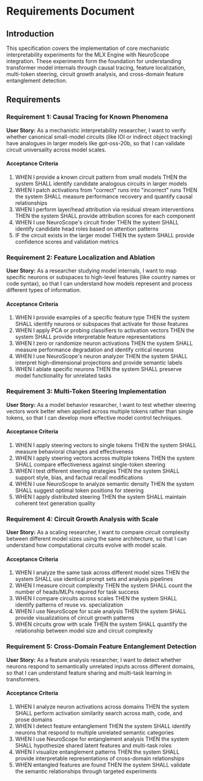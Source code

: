 # Requirements Document

## Introduction

This specification covers the implementation of core mechanistic interpretability experiments for the MLX Engine with NeuroScope integration. These experiments form the foundation for understanding transformer model internals through causal tracing, feature localization, multi-token steering, circuit growth analysis, and cross-domain feature entanglement detection.

## Requirements

### Requirement 1: Causal Tracing for Known Phenomena

**User Story:** As a mechanistic interpretability researcher, I want to verify whether canonical small-model circuits (like IOI or indirect object tracking) have analogues in larger models like gpt-oss-20b, so that I can validate circuit universality across model scales.

#### Acceptance Criteria

1. WHEN I provide a known circuit pattern from small models THEN the system SHALL identify candidate analogous circuits in larger models
2. WHEN I patch activations from "correct" runs into "incorrect" runs THEN the system SHALL measure performance recovery and quantify causal relationships
3. WHEN I perform layer/head attribution via residual stream interventions THEN the system SHALL provide attribution scores for each component
4. WHEN I use NeuroScope's circuit finder THEN the system SHALL identify candidate head roles based on attention patterns
5. IF the circuit exists in the larger model THEN the system SHALL provide confidence scores and validation metrics

### Requirement 2: Feature Localization and Ablation

**User Story:** As a researcher studying model internals, I want to map specific neurons or subspaces to high-level features (like country names or code syntax), so that I can understand how models represent and process different types of information.

#### Acceptance Criteria

1. WHEN I provide examples of a specific feature type THEN the system SHALL identify neurons or subspaces that activate for those features
2. WHEN I apply PCA or probing classifiers to activation vectors THEN the system SHALL provide interpretable feature representations
3. WHEN I zero or randomize neuron activations THEN the system SHALL measure performance degradation and identify critical neurons
4. WHEN I use NeuroScope's neuron analyzer THEN the system SHALL interpret high-dimensional projections and provide semantic labels
5. WHEN I ablate specific neurons THEN the system SHALL preserve model functionality for unrelated tasks

### Requirement 3: Multi-Token Steering Implementation

**User Story:** As a model behavior researcher, I want to test whether steering vectors work better when applied across multiple tokens rather than single tokens, so that I can develop more effective model control techniques.

#### Acceptance Criteria

1. WHEN I apply steering vectors to single tokens THEN the system SHALL measure behavioral changes and effectiveness
2. WHEN I apply steering vectors across multiple tokens THEN the system SHALL compare effectiveness against single-token steering
3. WHEN I test different steering strategies THEN the system SHALL support style, bias, and factual recall modifications
4. WHEN I use NeuroScope to analyze semantic density THEN the system SHALL suggest optimal token positions for steering
5. WHEN I apply distributed steering THEN the system SHALL maintain coherent text generation quality

### Requirement 4: Circuit Growth Analysis with Scale

**User Story:** As a scaling researcher, I want to compare circuit complexity between different model sizes using the same architecture, so that I can understand how computational circuits evolve with model scale.

#### Acceptance Criteria

1. WHEN I analyze the same task across different model sizes THEN the system SHALL use identical prompt sets and analysis pipelines
2. WHEN I measure circuit complexity THEN the system SHALL count the number of heads/MLPs required for task success
3. WHEN I compare circuits across scales THEN the system SHALL identify patterns of reuse vs. specialization
4. WHEN I use NeuroScope for scale analysis THEN the system SHALL provide visualizations of circuit growth patterns
5. WHEN circuits grow with scale THEN the system SHALL quantify the relationship between model size and circuit complexity

### Requirement 5: Cross-Domain Feature Entanglement Detection

**User Story:** As a feature analysis researcher, I want to detect whether neurons respond to semantically unrelated inputs across different domains, so that I can understand feature sharing and multi-task learning in transformers.

#### Acceptance Criteria

1. WHEN I analyze neuron activations across domains THEN the system SHALL perform activation similarity search across math, code, and prose domains
2. WHEN I detect feature entanglement THEN the system SHALL identify neurons that respond to multiple unrelated semantic categories
3. WHEN I use NeuroScope for entanglement analysis THEN the system SHALL hypothesize shared latent features and multi-task roles
4. WHEN I visualize entanglement patterns THEN the system SHALL provide interpretable representations of cross-domain relationships
5. WHEN entangled features are found THEN the system SHALL validate the semantic relationships through targeted experiments